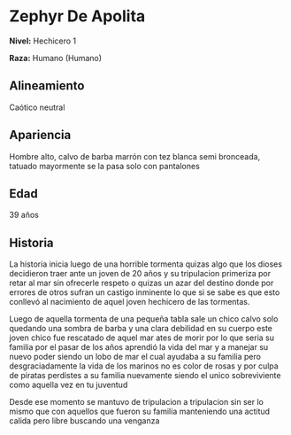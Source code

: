 # Zephyr De Apolita

**Nivel:** Hechicero 1

**Raza:** Humano (Humano)

## Alineamiento
Caótico neutral

## Apariencia
Hombre alto, calvo de barba marrón con tez blanca semi bronceada, tatuado mayormente se la pasa solo con pantalones 

## Edad
39 años

## Historia
La historia inicia luego de una horrible tormenta quizas algo que los dioses decidieron traer ante un joven de 20 años y su tripulacion primeriza por retar al mar sin ofrecerle respeto o quizas un azar del destino donde por errores de otros sufran un castigo inminente lo que si se sabe es que esto conllevó al nacimiento de aquel joven hechicero de las tormentas.

Luego de aquella tormenta de una pequeña tabla sale un chico calvo solo quedando una sombra de barba y una clara debilidad en su cuerpo este joven chico fue rescatado de aquel mar ates de morir por lo que seria su familia por el pasar de los años aprendió la vida del mar y a manejar su nuevo poder siendo un lobo de mar el cual ayudaba a su familia pero desgraciadamente la vida de los marinos no es color de rosas y por culpa de piratas perdistes a su familia nuevamente siendo el unico sobreviviente como aquella vez en tu juventud

Desde ese momento se mantuvo de tripulacion a tripulacion sin ser lo mismo que con aquellos que fueron su familia manteniendo una actitud calida pero libre buscando una venganza 


